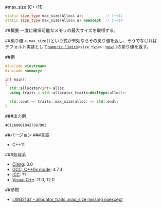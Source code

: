 #max_size (C++11)
```cpp
static size_type max_size(Alloc& a);          // C++11
static size_type max_size(Alloc& a) noexcept; // C++14
```

##概要
一度に確保可能なメモリの最大サイズを取得する。


##戻り値
`a.max_size()`という式が有効ならその戻り値を返し、そうでなければデフォルト実装として[`numeric_limits`](/reference/limits/numeric_limits.md)`<size_type>::`[`max()`](/reference/limits/numeric_limits/max.md)の戻り値を返す。


##例
```cpp
#include <iostream>
#include <memory>

int main()
{
  std::allocator<int> alloc;
  using traits = std::allocator_traits<decltype(alloc)>;

  std::cout << traits::max_size(alloc) << std::endl;
}
```

###出力例
```
4611686018427387903
```


##バージョン
###言語
- C++11

###処理系
- [Clang](/implementation.md#clang): 3.0
- [GCC, C++0x mode](/implementation.md#gcc): 4.7.3
- [ICC](/implementation.md#icc): ??
- [Visual C++](/implementation.md#visual_cpp): 11.0, 12.0

##参照
- [LWG2162 - allocator_traits::max_size missing noexcept](http://www.open-std.org/jtc1/sc22/wg21/docs/lwg-defects.html#2162)
